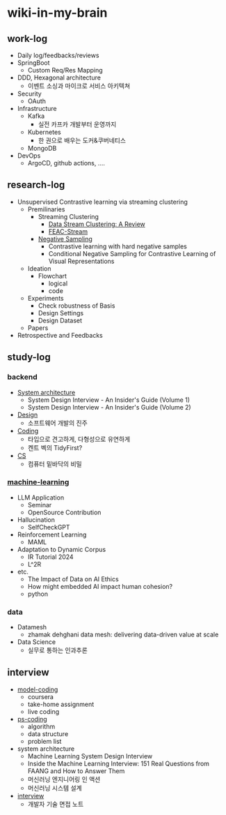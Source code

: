 # wiki-in-my-brain

## work-log
- Daily log/feedbacks/reviews
- SpringBoot
  - Custom Req/Res Mapping  
- DDD, Hexagonal architecture
  - 이벤트 소싱과 마이크로 서비스 아키텍쳐
- Security
  - OAuth
- Infrastructure
  - Kafka
    - 실전 카프카 개발부터 운영까지
  - Kubernetes
    - 한 권으로 배우는 도커&쿠버네티스
  - MongoDB
- DevOps
  - ArgoCD, github actions, ....
  


## research-log
- Unsupervised Contrastive learning via streaming clustering
    - Premilinaries
      - Streaming Clustering
        - [Data Stream Clustering: A Review](https://github.com/2jimoo/wiki-in-my-brain/blob/main/research-log/Data_Stream_Clustering_A_Review.md)
        - [FEAC-Stream](https://github.com/2jimoo/wiki-in-my-brain/blob/main/research-log/FEAC-Stream.md)
      - [Negative Sampling](https://github.com/2jimoo/wiki-in-my-brain/blob/main/research-log/Negative_Sampling.md)
        - Contrastive learning with hard negative samples
        - Conditional Negative Sampling for Contrastive Learning of Visual Representations
    - Ideation
        - Flowchart
            - logical
            - code
    - Experiments
        - Check robustness of Basis
        - Design Settings
        - Design Dataset
    - Papers
- Retrospective and Feedbacks
        
        
## study-log
### backend
- [System architecture](https://github.com/2jimoo/wiki-in-my-brain/tree/main/study-log/backend/architecture)
    - System Design Interview - An Insider's Guide (Volume 1)
    - System Design Interview - An Insider's Guide (Volume 2)
- [Design](https://github.com/2jimoo/wiki-in-my-brain/tree/main/study-log/backend/design)
    - 소프트웨어 개발의 진주 
- [Coding](https://github.com/2jimoo/wiki-in-my-brain/tree/main/study-log/backend/coding)
    - 타입으로 견고하게, 다형성으로 유연하게
    - 켄트 벡의 TidyFirst?
- [CS](https://github.com/2jimoo/wiki-in-my-brain/tree/main/study-log/backend/cs)
    - 컴퓨터 밑바닥의 비밀

### [machine-learning](https://github.com/2jimoo/wiki-in-my-brain/tree/main/study-log/machine-learning)
- LLM Application
    - Seminar
    - OpenSource Contribution
- Hallucination
    - SelfCheckGPT
- Reinforcement Learning
    - MAML
- Adaptation to Dynamic Corpus
    - IR Tutorial 2024 
    - L^2R 
- etc.
    - The Impact of Data on AI Ethics
    - How might embedded AI impact human cohesion?
    - python
    
### data
- Datamesh
    - zhamak dehghani data mesh: delivering data-driven value at scale
- Data Science
    - 실무로 통하는 인과추론
    
## interview
- [model-coding](https://github.com/2jimoo/wiki-in-my-brain/tree/main/interview/model-coding)
  - coursera
  - take-home assignment
  - live coding
- [ps-coding](https://github.com/2jimoo/wiki-in-my-brain/tree/main/interview/ps-coding)
  - algorithm
  - data structure
  - problem list 
- system architecture
    - Machine Learning System Design Interview 
    - Inside the Machine Learning Interview: 151 Real Questions from FAANG and How to Answer Them
    - 머신러닝 엔지니어링 인 액션
    - 머신러닝 시스템 설계
- [interview](https://github.com/2jimoo/wiki-in-my-brain/tree/main/interview/interview)
    -  개발자 기술 면접 노트
